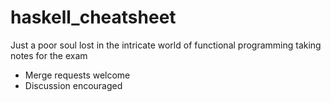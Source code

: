 # haskell_cheatsheet
Just a poor soul lost in the intricate world of functional programming taking notes for the exam

- Merge requests welcome
- Discussion encouraged
